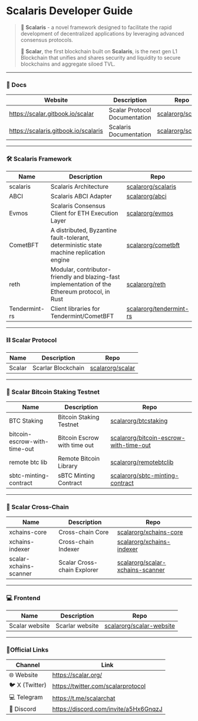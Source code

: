 # Scalaris Developer Guide

>🚀 **Scalaris** -  a novel framework designed to facilitate the rapid development of decentralized applications by leveraging advanced consensus protocols.
>
>🚀 **Scalar**, the first blockchain built on **Scalaris**, is the next gen L1 Blockchain that unifies and shares security and liquidity to secure blockchains and aggregate siloed TVL.
> 
---
### 📝 Docs
| Website                              | Description                  | Repo                                                        |
|--------------------------------------|------------------------------|-------------------------------------------------------------|
| https://scalar.gitbook.io/scalar     | Scalar Protocol Documentation | [scalarorg/scalar](https://github.com/scalarorg/scalar)     |
| https://scalaris.gitbook.io/scalaris | Scalaris Documentation       | [scalarorg/scalaris](https://github.com/scalarorg/scalaris) |

---

### 🛠️ Scalaris Framework
| Name          | Description                                                                                     | Repo                                                                 |
|---------------|-------------------------------------------------------------------------------------------------|----------------------------------------------------------------------|
| scalaris      | Scalaris Architecture                                                                           | [scalarorg/scalaris](https://github.com/scalarorg/scalaris)     |
| ABCI          | Scalaris ABCI Adapter                                                                           | [scalarorg/abci](https://github.com/scalarorg/abci)                  |
| Evmos         | Scalaris Consensus Client for ETH Execution Layer                                               | [scalarorg/evmos](https://github.com/scalarorg/evmos)                |
| CometBFT      | A distributed, Byzantine fault-tolerant, deterministic state machine replication engine         | [scalarorg/cometbft](https://github.com/scalarorg/cometbft)          |
| reth          | Modular, contributor-friendly and blazing-fast implementation of the Ethereum protocol, in Rust | [scalarorg/reth](https://github.com/scalarorg/reth)                  |
| Tendermint-rs | Client libraries for Tendermint/CometBFT                                                        | [scalarorg/tendermint-rs](https://github.com/scalarorg/tendermint-rs)|

---

### ⛓️ Scalar Protocol
| Name                              | Description                  | Repo                                                     |
|-----------------------------------|------------------------------|----------------------------------------------------------|
| Scalar                            | Scarlar Blockchain           | [scalarorg/scalar](https://github.com/scalarorg/scalar)  |

---
### 🧪 Scalar Bitcoin Staking Testnet
| Name                              | Description                  | Repo                                                                                                |
|-----------------------------------|------------------------------|-----------------------------------------------------------------------------------------------------|
| BTC Staking                       | Bitcoin Staking Testnet      | [scalarorg/btcstaking](https://github.com/scalarorg/btcstaking)                                     |
| bitcoin-escrow-with-time-out      | Bitcoin Escrow with time out | [scalarorg/bitcoin-escrow-with-time-out](https://github.com/scalarorg/bitcoin-escrow-with-time-out) |
| remote btc lib                     |Remote Bitcoin Library       |[scalarorg/remotebtclib](https://github.com/scalarorg/remotebtclib)                                 |
| sbtc-minting-contract              | sBTC Minting Contract        | [scalarorg/sbtc-minting-contract](https://github.com/scalarorg/sbtc-minting-contract)

---
### 🧬 Scalar Cross-Chain
| Name                              | Description                  | Repo                                                                                                |
|-----------------------------------|------------------------------|-----------------------------------------------------------------------------------------------------|
| xchains-core                      | Cross-chain Core             | [scalarorg/xchains-core](https://github.com/scalarorg/xchains-core)                                    |
| xchains-indexer                   | Cross-chain Indexer | [scalarorg/xchains-indexer](https://github.com/scalarorg/xchains-indexer) |
| scalar-xchains-scanner            | Scalar Cross-chain Explorer       |[scalarorg/scalar-xchains-scanner](https://github.com/scalarorg/scalar-xchains-scanner)   |

---

### 💻 Frontend
| Name           | Description                  | Repo                                                                     |
|----------------|------------------------------|--------------------------------------------------------------------------|
| Scalar website | Scarlar website              | [scalarorg/scalar-website](https://github.com/scalarorg/scalar-website)  |

---

### 📘Official Links
| Channel         | Link                                                                               |
|-----------------|------------------------------------------------------------------------------------|
| 🌐 Website     | https://scalar.org/                                                                |
| 🐦 X (Twitter) | https://twitter.com/scalarprotocol                                                 |
| 💻 Telegram    | https://t.me/scalarchat                                                            |
| 📱 Discord     | https://discord.com/invite/a5Hx6GnqzJ                                              |
